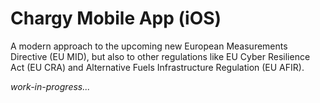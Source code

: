 # Chargy Mobile App (iOS)

A modern approach to the upcoming new European Measurements Directive (EU MID), but also to other regulations like
EU Cyber Resilience Act (EU CRA) and Alternative Fuels Infrastructure Regulation (EU AFIR).

*work-in-progress...*

